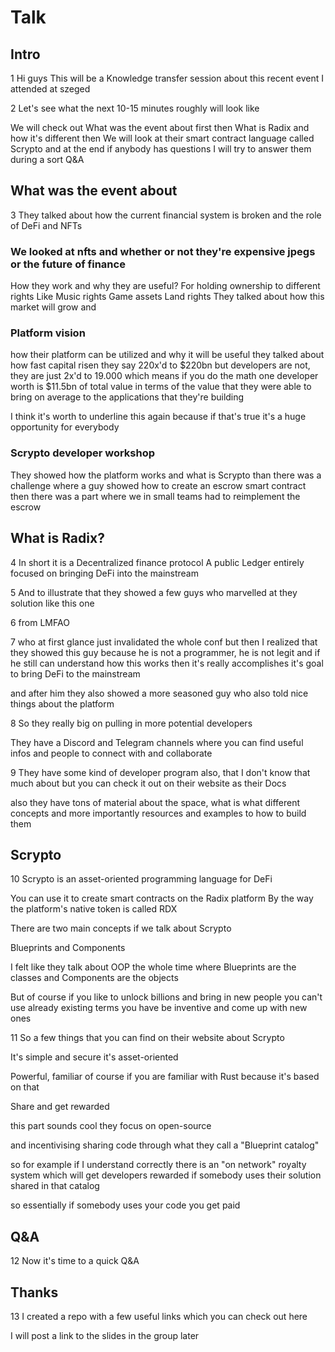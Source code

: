 # Talk

## Intro

1
Hi guys
This will be a Knowledge transfer session
about this recent event I attended at szeged

2
Let's see what the next 10-15 minutes roughly will look like

We will check out
What was the event about first
then
What is Radix and how it's different
then
We will look at their smart contract language called Scrypto
and at the end if anybody has questions I will try to answer them
during a sort Q&A



## What was the event about

3
They talked about how the current financial system is broken
and the role of DeFi and NFTs

### We looked at nfts and whether or not they're expensive jpegs or the future of finance

How they work and why they are useful?
For holding ownership to different rights
Like
Music rights
Game assets
Land rights
They talked about how this market will grow
and

### Platform vision

how their platform can be utilized and why it will be useful
they talked about how fast capital risen
they say 220x'd to $220bn
but
developers are not, they are just 2x'd to 19.000
which means if you do the math
one developer worth is $11.5bn of total value
in terms of the value that they were able to bring on average
to the applications that they're building

I think it's worth to underline this again
because if that's true
it's a huge opportunity for everybody

### Scrypto developer workshop

They showed how the platform works and what is Scrypto
than there was a challenge where a guy showed how to create an escrow smart contract
then there was a part where we in small teams had to reimplement the escrow



## What is Radix?

4
In short it is a Decentralized finance protocol
A public Ledger entirely focused on bringing DeFi into the mainstream

5
And to illustrate that they showed a few guys who marvelled at they solution
like this one

6
from LMFAO

7
who at first glance just invalidated the whole conf
but then I realized that they showed this guy because
he is not a programmer, he is not legit
and if he still can understand how this works
then it's really accomplishes it's goal to bring DeFi to the mainstream

and after him they also showed a more seasoned guy who also
told nice things about the platform

8
So they really big on pulling in more potential developers

They have a Discord and Telegram channels
where you can find useful infos and
people to connect with and collaborate

9
They have some kind of developer program also, that I don't know that much about
but you can check it out on their website
as their Docs

also
they have tons of material about the space, what is what
different concepts
and more importantly resources and examples to how to build them



## Scrypto

10
Scrypto is an asset-oriented programming language for DeFi

You can use it to create smart contracts on the Radix platform
By the way
the platform's native token is called RDX

There are two main concepts if we talk about Scrypto

Blueprints and Components

I felt like they talk about OOP the whole time
where Blueprints are the classes
and
Components are the objects

But of course if you like to unlock billions and bring in new people
you can't use already existing terms
you have be inventive and come up with new ones

11
So a few things that you can find on their website about Scrypto

It's simple and secure
it's asset-oriented

Powerful, familiar
of course if you are familiar with Rust
because it's based on that

Share and get rewarded

this part sounds cool
they focus on open-source

and incentivising sharing code
through what they call a "Blueprint catalog"

so for example if I understand correctly
there is an "on network" royalty system
which will get developers rewarded
if somebody uses their solution shared in that catalog

so essentially if somebody uses your code you get paid

## Q&A

12
Now it's time to a quick Q&A

## Thanks

13
I created a repo with a few useful links
which you can check out here

I will post a link to the slides in the group later
